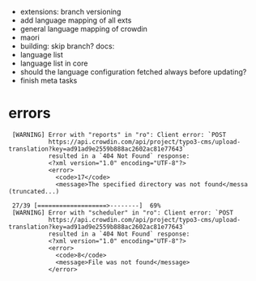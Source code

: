 
- extensions: branch versioning
- add language mapping of all exts
- general language mapping of crowdin
- maori
- building: skip branch?
docs:
- language list
- language list in core
- should the language configuration fetched always before updating?
- finish meta tasks
# errors

```
 [WARNING] Error with "reports" in "ro": Client error: `POST
           https://api.crowdin.com/api/project/typo3-cms/upload-translation?key=ad91ad9e2559b888ac2602ac81e77643`
           resulted in a `404 Not Found` response:
           <?xml version="1.0" encoding="UTF-8"?>
           <error>
             <code>17</code>
             <message>The specified directory was not found</messa (truncated...)
```


```
 27/39 [===================>--------]  69%
 [WARNING] Error with "scheduler" in "ro": Client error: `POST
           https://api.crowdin.com/api/project/typo3-cms/upload-translation?key=ad91ad9e2559b888ac2602ac81e77643`
           resulted in a `404 Not Found` response:
           <?xml version="1.0" encoding="UTF-8"?>
           <error>
             <code>8</code>
             <message>File was not found</message>
           </error>

```
